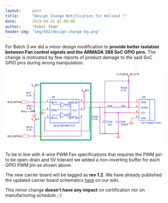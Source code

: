 ```yaml
---
layout:     post
title:      "Design Change Notification for Helios4 !"
date:       2019-04-22 01:00:00
author:     "Kobol Team"
header-img: "img/052/design-change-bg.png"
---
```


For Batch 3 we did a minor design modification to **provide better isolation between Fan control signals and the ARMADA 388 SoC GPIO pins**. The change is motivated by few reports of product damage to the said SoC GPIO pins during wrong manipulation.

![PWM redesign](/img/052/pwn-redesign.png)

To be in line with 4-wire PWM Fan specifications that requires the PWM pin to be open-drain and 5V tolerant we added a non-inverting buffer for each GPIO PWM pin as shown above.

The new carrier board will be tagged as **rev 1.2**. We have already published the updated carrier board schematics [here](https://wiki.kobol.io/docs/#carrier-board) on our wiki.

This minor change **doesn't have any impact** on certification nor on manufacturing schedule ;-)
